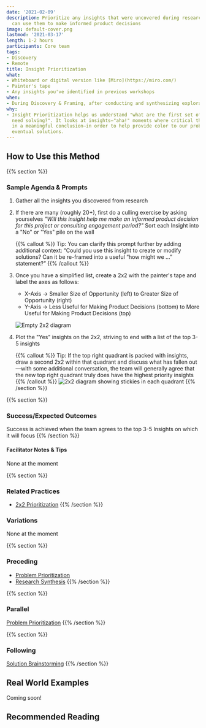 ```yaml
---
date: '2021-02-09'
description: Prioritize any insights that were uncovered during research so the team
  can use them to make informed product decisions
image: default-cover.png
lastmod: '2021-03-17'
length: 1-2 hours
participants: Core team
tags:
- Discovery
- Remote
title: Insight Prioritization
what:
- Whiteboard or digital version like [Miro](https://miro.com/)
- Painter's tape
- Any insights you've identified in previous workshops
when:
- During Discovery & Framing, after conducting and synthesizing exploratory research.
why:
- Insight Prioritization helps us understand "what are the first set of problems that
  need solving?". It looks at insights—"aha!" moments where critical thinking results
  in a meaningful conclusion—in order to help provide color to our problem space and
  eventual solutions.
---
```


## How to Use this Method

{{% section %}}
### Sample Agenda & Prompts
1. Gather all the insights you discovered from research     

1. If there are many (roughly 20+), first do a culling exercise by asking yourselves _"Will this insight help me make an informed product decision for this project or consulting engagement period?"_ Sort each Insight into a "No" or "Yes" pile on the wall

   {{% callout %}}
   Tip: You can clarify this prompt further by adding additional context: “Could you use this insight to create or modify solutions? Can it be re-framed into a useful “how might we …” statement?”
   {{% /callout %}}
1. Once you have a simplified list, create a 2x2 with the painter's tape and label the axes as follows:

   - X-Axis → Smaller Size of Opportunity (left) to Greater Size of Opportunity (right)
   - Y-Axis → Less Useful for Making Product Decisions (bottom) to More Useful for Making Product Decisions (top)
 
   ![Empty 2x2 diagram](/images/practices/insight-prioritization/step-3.png)

1. Plot the "Yes" insights on the 2x2, striving to end with a list of the top 3-5 insights

   {{% callout %}}
   Tip: If the top right quadrant is packed with insights, draw a second 2x2 within that quadrant and discuss what has fallen out—with some additional conversation, the team will generally agree that the new top right quadrant truly does have the highest priority insights
   {{% /callout %}}
![2x2 diagram showing stickies in each quadrant](/images/practices/insight-prioritization/step-4.png)
{{% /section %}}

{{% section %}}
### Success/Expected Outcomes
Success is achieved when the team agrees to the top 3-5 Insights on which it will focus
{{% /section %}}

#### Facilitator Notes & Tips

None at the moment

{{% section %}}
### Related Practices
- [2x2 Prioritization](/practices/2x2)
{{% /section %}}

### Variations

None at the moment

{{% section %}}
### Preceding
- [Problem Prioritization](/practices/problem-prioritization)
- [Research Synthesis](/practices/research-synthesis)
{{% /section %}}

{{% section %}}
### Parallel

[Problem Prioritization](/practices/problem-prioritization)
{{% /section %}}

{{% section %}}
### Following

[Solution Brainstorming](/practices/solution-brainstorming)
{{% /section %}}

## Real World Examples
Coming soon!

## Recommended Reading